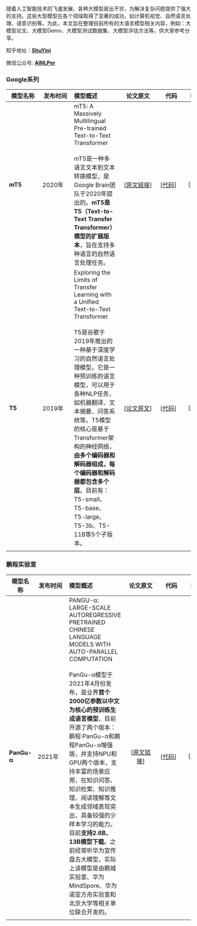 随着人工智能技术的飞速发展，各种大模型层出不穷，为解决复杂问题提供了强大的支持。这些大型模型在各个领域取得了显著的成功，如计算机视觉、自然语言处理、语音识别等。为此，本文旨在整理目前所有的大语言模型相关内容，例如：大模型论文、大模型Demo、大模型测试数据集、大模型评估方法等，供大家参考分享。

知乎地址：[**ShuYini**](https://www.zhihu.com/people/wangjini521/activities)

微信公众号: [**AINLPer**](https://mp.weixin.qq.com/s?__biz=MzUzOTgwNDMzOQ==&mid=2247487079&idx=1&sn=4aa0c38c7701148f28f67bc66a291b00&chksm=fac399bbcdb410ad4517460b96a071c08c3854d67d1beafa4caa424e9c12791dc1955be1f56e&token=802874842&lang=zh_CN#rd)

### Google系列 

| <span style="display:inline-block;width:75px">模型名称</span> | <span style="display:inline-block;width:70px">发布时间</span> | 模型概述                                                     | <span style="display:inline-block;width:90px">    论文原文    </span> | <span style="display:inline-block;width:60px">代码</span>    | Demo                                                         |
| ------------------------------------------------------------ | ------------------------------------------------------------ | :----------------------------------------------------------- | :----------------------------------------------------------: | ------------------------------------------------------------ | ------------------------------------------------------------ |
| **mT5**                                                      | 2020年                                                       | mT5: A Massively Multilingual Pre-trained Text-to-Text Transformer<br /><br />mT5是一种多语言文本到文本转换模型，是Google Brain团队于2020年提出的。**mT5是T5（Text-to-Text Transfer Transformer）模型的扩展版本**，旨在支持多种语言的自然语言处理任务。 | [[原文链接](https://aclanthology.org/2021.naacl-main.41.pdf)] | [[代码](https://github.com/google-research/multilingual-t5)] | [[Demo](https://huggingface.co/docs/transformers/model_doc/mt5)] |
| **T5**                                                       | 2019年                                                       | Exploring the Limits of Transfer Learning with a Unified Text-to-Text Transformer<br /><br />T5是谷歌于2019年推出的一种基于深度学习的自然语言处理模型。它是一种预训练的语言模型，可以用于各种NLP任务，如机器翻译、文本摘要、问答系统等。T5模型的核心是基于Transformer架构的神经网络，**由多个编码器和解码器组成，每个编码器和解码器都包含多个层**。目前有：T5-small、T5-base、T5-large、T5-3b、T5-11B等5个子版本。 |      [[论文原文](https://arxiv.org/pdf/1910.10683.pdf)]      | [[代码](https://github.com/google-research/text-to-text-transfer-transformer)] | [[Demo](https://huggingface.co/docs/transformers/model_doc/t5Demo)] |
|                                                              |                                                              |                                                              |                                                              |                                                              |                                                              |



### 鹏程实验室

| 模型名称    | <span style="display:inline-block;width:70px">发布时间</span> | 模型概述                                                     | <span style="display:inline-block;width:75px">论文原文</span> | <span style="display:inline-block;width:60px">代码</span>    | Demo                                                         |
| ----------- | ------------------------------------------------------------ | :----------------------------------------------------------- | :----------------------------------------------------------: | ------------------------------------------------------------ | ------------------------------------------------------------ |
| **PanGu-α** | 2021年                                                       | PANGU-α: LARGE-SCALE AUTOREGRESSIVE PRETRAINED CHINESE LANGUAGE MODELS WITH AUTO-PARALLEL COMPUTATION<br /><br />PanGu-α模型于2021年4月份发布，是业界**首个2000亿参数以中文为核心的预训练生成语言模型**，目前开源了两个版本：鹏程·PanGu-α和鹏程PanGu-α增强版，并支持NPU和GPU两个版本，支持丰富的场景应用，在知识问答、知识检索、知识推理、阅读理解等文本生成领域表现突出，具备较强的少样本学习的能力。目前**支持2.6B、13B模型下载**。之前经常听华为宣传盘古大模型，实际上该模型是由鹏城实验室、华为MindSpore、华为诺亚方舟实验室和北京大学等相关单位联合开发的。 | [[原文链接](https://aclanthology.org/2021.naacl-main.41.pdf)] | [[代码](https://github.com/google-research/multilingual-t5)] | [[Demo](https://huggingface.co/docs/transformers/model_doc/mt5)] |
|             |                                                              |                                                              |                                                              |                                                              |                                                              |




